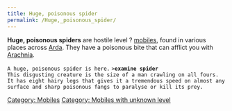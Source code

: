 ```yaml
---
title: Huge, poisonous spider
permalink: /Huge,_poisonous_spider/
---
```


**Huge, poisonous spiders** are hostile level ?
[mobiles](mobile "wikilink"), found in various places across
[Arda](Arda "wikilink"). They have a poisonous bite that can afflict you
with [Arachnia](Herblores#Arachnia "wikilink").

`A huge, poisonous spider is here.`
`>`**`examine spider`**
`This disgusting creature is the size of a man crawling on all fours.`
`It has eight hairy legs that gives it a tremendous speed on almost any`
`surface and sharp poisonous fangs to paralyse or kill its prey.`

[Category: Mobiles](Category:_Mobiles "wikilink") [Category: Mobiles
with unknown level](Category:_Mobiles_with_unknown_level "wikilink")